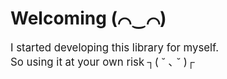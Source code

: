---
---

# Welcoming (⌒‿⌒)

<p style="font-size: larger">I started developing this library for myself.<br/>So using it at your own risk ┐( ˘ ､ ˘ )┌</p>
